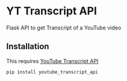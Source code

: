 
# YT Transcript API

Flask API to get Transcript of a YouTube video

## Installation

This requires [YouTube Transcript API](https://pip.pypa.io/en/stable/) 

```bash
pip install youtube_transcript_api
```

